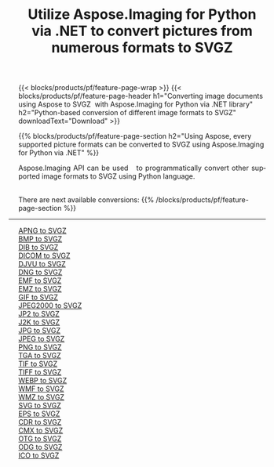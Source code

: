 ﻿---
title: Utilize Aspose.Imaging for Python via .NET to convert pictures from numerous formats to SVGZ 
weight: 3920
url: /python-net/conversion/to/svgz 
lang: en
langdirlevel: 2
locales: zh-hans,ja,it,ru,de,es,fr,nl,id,lt,pl,pt,vi,tr,ko,zh-hant,ar,hi,th,sv,cs,uk,he
description: You can use Aspose.Imaging for Python via .NET library to convert from a variety of formats to SVGZ
---

{{< blocks/products/pf/feature-page-wrap >}}
{{< blocks/products/pf/feature-page-header h1="Converting image documents using Aspose to SVGZ  with Aspose.Imaging for Python via .NET library" h2="Python-based conversion of different image formats to SVGZ" downloadText="Download" >}}


{{% blocks/products/pf/feature-page-section  h2="Using Aspose, every supported picture formats can be converted to SVGZ using Aspose.Imaging for Python via .NET" %}}
<p align=justify>Aspose.Imaging API can be used   to programmatically convert other supported image formats to SVGZ using Python language.</p>
<br/>
There are next available conversions:
{{% /blocks/products/pf/feature-page-section %}}
<div class="container-fluid productfamilypage bg-gray">
    <div class="convertypes bg-gray agp-content section">
        <div class="container">
		<hr style="margin-left:-20px;"/>
		<div class="row other-converters">
		    <div class='col-md-2 other-converter remove-lp remove-rp'><a href="/imaging/python-net/conversion/apng-to-svgz" >APNG to SVGZ</a></div>
<div class='col-md-2 other-converter remove-lp remove-rp'><a href="/imaging/python-net/conversion/bmp-to-svgz" >BMP to SVGZ</a></div>
<div class='col-md-2 other-converter remove-lp remove-rp'><a href="/imaging/python-net/conversion/dib-to-svgz" >DIB to SVGZ</a></div>
<div class='col-md-2 other-converter remove-lp remove-rp'><a href="/imaging/python-net/conversion/dicom-to-svgz" >DICOM to SVGZ</a></div>
<div class='col-md-2 other-converter remove-lp remove-rp'><a href="/imaging/python-net/conversion/djvu-to-svgz" >DJVU to SVGZ</a></div>
<div class='col-md-2 other-converter remove-lp remove-rp'><a href="/imaging/python-net/conversion/dng-to-svgz" >DNG to SVGZ</a></div>
<div class='col-md-2 other-converter remove-lp remove-rp'><a href="/imaging/python-net/conversion/emf-to-svgz" >EMF to SVGZ</a></div>
<div class='col-md-2 other-converter remove-lp remove-rp'><a href="/imaging/python-net/conversion/emz-to-svgz" >EMZ to SVGZ</a></div>
<div class='col-md-2 other-converter remove-lp remove-rp'><a href="/imaging/python-net/conversion/gif-to-svgz" >GIF to SVGZ</a></div>
<div class='col-md-2 other-converter remove-lp remove-rp'><a href="/imaging/python-net/conversion/jpeg2000-to-svgz" >JPEG2000 to SVGZ</a></div>
<div class='col-md-2 other-converter remove-lp remove-rp'><a href="/imaging/python-net/conversion/jp2-to-svgz" >JP2 to SVGZ</a></div>
<div class='col-md-2 other-converter remove-lp remove-rp'><a href="/imaging/python-net/conversion/j2k-to-svgz" >J2K to SVGZ</a></div>
<div class='col-md-2 other-converter remove-lp remove-rp'><a href="/imaging/python-net/conversion/jpg-to-svgz" >JPG to SVGZ</a></div>
<div class='col-md-2 other-converter remove-lp remove-rp'><a href="/imaging/python-net/conversion/jpeg-to-svgz" >JPEG to SVGZ</a></div>
<div class='col-md-2 other-converter remove-lp remove-rp'><a href="/imaging/python-net/conversion/png-to-svgz" >PNG to SVGZ</a></div>
<div class='col-md-2 other-converter remove-lp remove-rp'><a href="/imaging/python-net/conversion/tga-to-svgz" >TGA to SVGZ</a></div>
<div class='col-md-2 other-converter remove-lp remove-rp'><a href="/imaging/python-net/conversion/tif-to-svgz" >TIF to SVGZ</a></div>
<div class='col-md-2 other-converter remove-lp remove-rp'><a href="/imaging/python-net/conversion/tiff-to-svgz" >TIFF to SVGZ</a></div>
<div class='col-md-2 other-converter remove-lp remove-rp'><a href="/imaging/python-net/conversion/webp-to-svgz" >WEBP to SVGZ</a></div>
<div class='col-md-2 other-converter remove-lp remove-rp'><a href="/imaging/python-net/conversion/wmf-to-svgz" >WMF to SVGZ</a></div>
<div class='col-md-2 other-converter remove-lp remove-rp'><a href="/imaging/python-net/conversion/wmz-to-svgz" >WMZ to SVGZ</a></div>
<div class='col-md-2 other-converter remove-lp remove-rp'><a href="/imaging/python-net/conversion/svg-to-svgz" >SVG to SVGZ</a></div>
<div class='col-md-2 other-converter remove-lp remove-rp'><a href="/imaging/python-net/conversion/eps-to-svgz" >EPS to SVGZ</a></div>
<div class='col-md-2 other-converter remove-lp remove-rp'><a href="/imaging/python-net/conversion/cdr-to-svgz" >CDR to SVGZ</a></div>
<div class='col-md-2 other-converter remove-lp remove-rp'><a href="/imaging/python-net/conversion/cmx-to-svgz" >CMX to SVGZ</a></div>
<div class='col-md-2 other-converter remove-lp remove-rp'><a href="/imaging/python-net/conversion/otg-to-svgz" >OTG to SVGZ</a></div>
<div class='col-md-2 other-converter remove-lp remove-rp'><a href="/imaging/python-net/conversion/odg-to-svgz" >ODG to SVGZ</a></div>
<div class='col-md-2 other-converter remove-lp remove-rp'><a href="/imaging/python-net/conversion/ico-to-svgz" >ICO to SVGZ</a></div>
                </div>
        </div>
    </div>
</div>
<br/>

